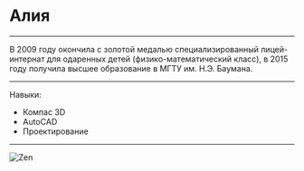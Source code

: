 # Алия
*********
В 2009 году окончила с золотой медалью специализированный лицей-интернат для одаренных детей (физико-математический класс), в 2015 году получила высшее образование в МГТУ им. Н.Э. Баумана.
********
Навыки:
* Компас 3D
* AutoCAD
* Проектирование
********
![Zen](/Applications/Aliya/курсач/img/Zendaya.jpeg)